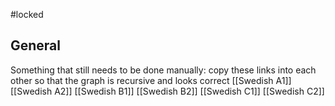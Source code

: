 #locked 

## General



Something that still needs to be done manually: copy these links into each other so that the graph is recursive and looks correct
[[Swedish A1]]
[[Swedish A2]]
[[Swedish B1]]
[[Swedish B2]]
[[Swedish C1]]
[[Swedish C2]]
